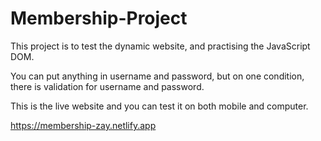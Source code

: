 # Membership-Project
This project is to test the dynamic website, and practising the JavaScript DOM.

You can put anything in username and password, but on one condition, there is validation for username and password.

This is the live website and you can test it on both mobile and computer.

https://membership-zay.netlify.app
